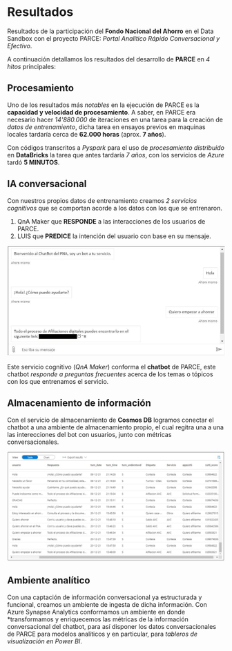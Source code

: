 # Resultados
Resultados de la participación del **Fondo Nacional del Ahorro** en el Data Sandbox con el proyecto PARCE: *Portal Analítico Rápido Conversacional y Efectivo*.

A continuación detallamos los resultados del desarrollo de **PARCE** en *4 hitos* principales: 

## Procesamiento
Uno de los resultados más *notables* en la ejecución de PARCE es la **capacidad y velocidad de procesamiento**. A saber, en PARCE era necesario hacer *14'880.000* de iteraciones en una tarea para la creación de *datos de entrenamiento*, dicha tarea en ensayos previos en maquinas locales tardaría cerca de **62.000 horas** (aprox. **7 años**).  

Con códigos transcritos a *Pyspark* para el uso de *procesamiento distribuido* en **DataBricks** la tarea que antes tardaría *7 años*, con los servicios de *Azure* tardó **5 MINUTOS**.

## IA conversacional
Con nuestros propios datos de entrenamiento creamos *2 servicios cognitivos* que se comportan acorde a los datos con los que se entrenaron. 

1. QnA Maker que **RESPONDE** a las interacciones de los usuarios de PARCE. 
2. LUIS que **PREDICE** la intención del usuario con base en su mensaje.

<p align="center">
  <img src="/04_Resultados/Chatbot.JPG" />
</p>

Este servicio cognitivo (*QnA Maker*) conforma el **chatbot** de PARCE, este chatbot *responde a preguntas frecuentes* acerca de los temas o tópicos con los que entrenamos el servicio.

## Almacenamiento de información
Con el servicio de almacenamiento de **Cosmos DB** logramos conectar el chatbot a una ambiente de almacenamiento propio, el cual regitra una a una las interecciones del bot con usuarios, junto con métricas conversacionales.

<p align="center">
  <img src="/04_Resultados/Captura2.JPG" />
</p>

## Ambiente analítico
Con una captación de información conversacional ya estructurada y funcional, creamos un ambiente de ingesta de dicha información. Con Azure Synapse Analytics conformamos un ambiente en donde *transformamos y enriquecemos las métricas de la información conversacional del chatbot, para así disponer los datos conversacionales de PARCE para modelos
analíticos y en particular, para *tableros de visualización en Power BI*.
